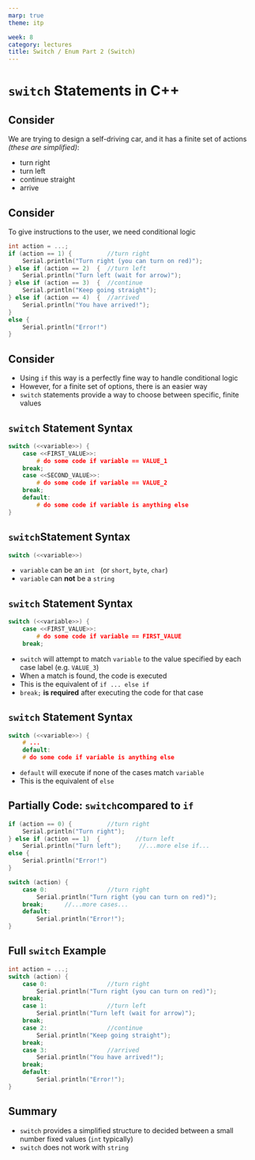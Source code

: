 ```yaml
---
marp: true
theme: itp

week: 8
category: lectures
title: Switch / Enum Part 2 (Switch)
---
```


<!-- headingDivider: 2 -->

# `switch` Statements in C++

## Consider

We are trying to design a self-driving car, and it has a finite set of actions *(these are simplified)*:

* turn right
* turn left
* continue straight
* arrive

## Consider

To give instructions to the user, we need conditional logic

```c++
int action = ...; 	
if (action == 1) {			//turn right
    Serial.println("Turn right (you can turn on red)");
} else if (action == 2)  { 	//turn left
    Serial.println("Turn left (wait for arrow)");
} else if (action == 3)  { 	//continue
    Serial.println("Keep going straight");
} else if (action == 4)  { 	//arrived
    Serial.println("You have arrived!");
}
else {
    Serial.println("Error!")
}
```

## Consider

* Using `if` this way is a perfectly fine way to handle conditional logic
* However, for a finite set of options, there is an easier way
* `switch` statements provide a way to choose between specific, finite values

## `switch` Statement Syntax

```c++
switch (<<variable>>) {
    case <<FIRST_VALUE>>:
        # do some code if variable == VALUE_1
    break;
    case <<SECOND_VALUE>>:
        # do some code if variable == VALUE_2
    break;
    default:
        # do some code if variable is anything else 
}
```

## `switch`Statement Syntax

```c++
switch (<<variable>>)
```

* `variable` can be an `int ` (or `short`, `byte`, `char`)
* `variable` can **not** be a `string`

## `switch` Statement Syntax

```c++
switch (<<variable>>) {
    case <<FIRST_VALUE>>:
        # do some code if variable == FIRST_VALUE
    break;
```

* `switch` will attempt to match `variable` to the value specified by each case label (e.g. `VALUE_3`)
* When a match is found, the code is executed
* This is the equivalent of `if ... else if`
* `break;` **is required** after executing the code for that case

## `switch` Statement Syntax

```c++
switch (<<variable>>) {
	# ...
    default:
    # do some code if variable is anything else 
```

* `default` will execute if none of the cases match `variable`
* This is the equivalent of `else`

## Partially Code: `switch`compared to `if`
```c++
if (action == 0) {			//turn right
    Serial.println("Turn right");
} else if (action == 1)  { 	        //turn left
    Serial.println("Turn left");     //...more else if...
else {
    Serial.println("Error!")
}
```
```c++
switch (action) {			
    case 0:					//turn right
    	Serial.println("Turn right (you can turn on red)");
    break;      //...more cases...
    default:
	    Serial.println("Error!");
}
```

## Full `switch` Example

```c++
int action = ...; 	
switch (action) {			
    case 0:					//turn right
    	Serial.println("Turn right (you can turn on red)");
    break; 
    case 1:					//turn left
    	Serial.println("Turn left (wait for arrow)");
    break;
    case 2:	 				//continue
    	Serial.println("Keep going straight");
    break;
    case 3:	 				//arrived
    	Serial.println("You have arrived!");
    break;
    default:
	    Serial.println("Error!");
}
```



## Summary

* `switch` provides a simplified structure to decided between a small number fixed values (`int` typically)
* `switch` does not work with `string`
